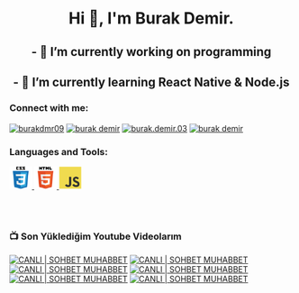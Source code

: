 <h1 align="center">Hi 👋, I'm Burak Demir.</h1>
<h2 align="center">- 🔭 I’m currently working on programming</h2>
<h2 align="center">- 🌱 I’m currently learning React Native & Node.js</h2>

<h3 align="left">Connect with me:</h3>
<p align="left">
<a href="https://twitter.com/burakdmr09" target="blank"><img align="center" src="https://raw.githubusercontent.com/rahuldkjain/github-profile-readme-generator/master/src/images/icons/Social/twitter.svg" alt="burakdmr09" height="30" width="40" /></a>
<a href="https://linkedin.com/in/burak-demir-8a5410189/" target="blank"><img align="center" src="https://raw.githubusercontent.com/rahuldkjain/github-profile-readme-generator/master/src/images/icons/Social/linked-in-alt.svg" alt="burak demir" height="30" width="40" /></a>
<a href="https://www.instagram.com/burakdmr.dev/" target="blank"><img align="center" src="https://raw.githubusercontent.com/rahuldkjain/github-profile-readme-generator/master/src/images/icons/Social/instagram.svg" alt="burak.demir.03" height="30" width="40" /></a>
<a href="https://www.youtube.com/channel/UCDdNshkQY13SfUZh4JgkcQg" target="blank"><img align="center" src="https://raw.githubusercontent.com/rahuldkjain/github-profile-readme-generator/master/src/images/icons/Social/youtube.svg" alt="burak demir" height="30" width="40" /></a>
</p>

<h3 align="left">Languages and Tools:</h3>
<p align="left"> <a href="https://www.w3schools.com/css/" target="_blank"> <img src="https://raw.githubusercontent.com/devicons/devicon/master/icons/css3/css3-original-wordmark.svg" alt="css3" width="40" height="40"/> </a> <a href="https://www.w3.org/html/" target="_blank"> <img src="https://raw.githubusercontent.com/devicons/devicon/master/icons/html5/html5-original-wordmark.svg" alt="html5" width="40" height="40"/> </a> <a href="https://developer.mozilla.org/en-US/docs/Web/JavaScript" target="_blank"> <img src="https://raw.githubusercontent.com/devicons/devicon/master/icons/javascript/javascript-original.svg" alt="javascript" width="40" height="40"/> </a> </p>
<br />

#

### 📺 Son Yüklediğim Youtube Videolarım

<!-- BEGIN YOUTUBE-CARDS -->
[![CANLI | SOHBET MUHABBET](https://ytcards.demolab.com/?id=vgwn-MHJXns&title=CANLI+%7C+SOHBET+MUHABBET&lang=en&timestamp=1686608160&background_color=%230d1117&title_color=%23ffffff&stats_color=%23dedede&width=250 "CANLI | SOHBET MUHABBET")](https://www.youtube.com/watch?v=vgwn-MHJXns)
[![CANLI | SOHBET MUHABBET](https://ytcards.demolab.com/?id=bkDcZTlY4B8&title=CANLI+%7C+SOHBET+MUHABBET&lang=en&timestamp=1686610293&background_color=%230d1117&title_color=%23ffffff&stats_color=%23dedede&width=250 "CANLI | SOHBET MUHABBET")](https://www.youtube.com/watch?v=bkDcZTlY4B8)
[![CANLI | SOHBET MUHABBET](https://ytcards.demolab.com/?id=3D1UzcmfBDQ&title=CANLI+%7C+SOHBET+MUHABBET&lang=en&timestamp=1686390631&background_color=%230d1117&title_color=%23ffffff&stats_color=%23dedede&width=250 "CANLI | SOHBET MUHABBET")](https://www.youtube.com/watch?v=3D1UzcmfBDQ)
[![CANLI | SOHBET MUHABBET](https://ytcards.demolab.com/?id=eOEtIXELQhI&title=CANLI+%7C+SOHBET+MUHABBET&lang=en&timestamp=1686130413&background_color=%230d1117&title_color=%23ffffff&stats_color=%23dedede&width=250 "CANLI | SOHBET MUHABBET")](https://www.youtube.com/watch?v=eOEtIXELQhI)
[![CANLI | SOHBET MUHABBET](https://ytcards.demolab.com/?id=nqzLzHrbUzw&title=CANLI+%7C+SOHBET+MUHABBET&lang=en&timestamp=1686002072&background_color=%230d1117&title_color=%23ffffff&stats_color=%23dedede&width=250 "CANLI | SOHBET MUHABBET")](https://www.youtube.com/watch?v=nqzLzHrbUzw)
[![CANLI | SOHBET MUHABBET](https://ytcards.demolab.com/?id=lqiPgCfNutc&title=CANLI+%7C+SOHBET+MUHABBET&lang=en&timestamp=1685051647&background_color=%230d1117&title_color=%23ffffff&stats_color=%23dedede&width=250 "CANLI | SOHBET MUHABBET")](https://www.youtube.com/watch?v=lqiPgCfNutc)
<!-- END YOUTUBE-CARDS -->

<!--
**burakndmr/burakndmr** is a ✨ _special_ ✨ repository because its `README.md` (this file) appears on your GitHub profile.

Here are some ideas to get you started:


- 🌱 I’m currently learning ...
- 👯 I’m looking to collaborate on ...
- 🤔 I’m looking for help with ...
- 💬 Ask me about ...
- 📫 How to reach me: ...
- 😄 Pronouns: ...
- ⚡ Fun fact: ...
-->

